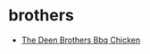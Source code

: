 # brothers

 * [The Deen Brothers Bbq Chicken](../index/t/the-deen-brothers-bbq-chicken-238479.json)
